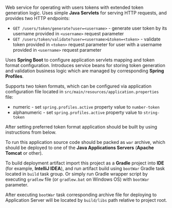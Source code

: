 Web service for operating with users tokens with extended token generation logic.
Uses simple **Java Servlets** for serving HTTP requests, and provides two HTTP endpoints:
 * `GET /users/token/generate?user=<username>` - generate user token by its username provided in `<username>` request parameter
 * `GET /users/token/validate?user=<username>&token=<token>` - validate token provided in `<token>` request parameter for user with a username provided in `<username>` request parameter

Uses **Spring Boot** to configure application servlets mapping and token format configuration.
Introduces service beans for storing token generation and validation business logic which are managed by corresponding **Spring Profiles**.
 
Supports two token formats, which can be configured via application configuration file located in `src/main/resources/application.properties` file: 
 * numeric - set `spring.profiles.active` property value to `number-token`
 * alphanumeric - set `spring.profiles.active` property value to `string-token`

After setting preferred token format application should be built by using instructions from below.

To run this application source code should be packed as `war` archive,
which should be deployed to one of the **Java Applications Servers** (**Apache Tomcat** or other).

To build deployment artifact import this project as a **Gradle** project into **IDE** (for example, **IntelliJ IDEA**),
and run artifact build using `bootWar` Gradle task located in `build` task group.
Or simply run Gradle wrapper script by executing `gradlew` file (or `gradlew.bat` on Windows OS) with `bootWar` parameter.

After executing `bootWar` task corresponding archive file for deploying to Application Server
will be located by `build/libs` path relative to project root.
